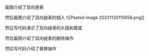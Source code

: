 画图介绍了双向链表

然后画图介绍了双向链表的插入
![[Pasted image 20231120115658.png]]

然后写代码演示了双向链表的头插和尾插

然后画图介绍了双向链表的删除操作

然后写代码介绍了替换操作
 
